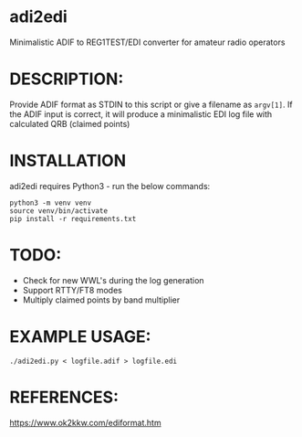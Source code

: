 # adi2edi
Minimalistic ADIF to REG1TEST/EDI converter for amateur radio operators

# DESCRIPTION:

Provide ADIF format as STDIN to this script or give a filename as `argv[1]`.
If the ADIF input is correct, it will produce a minimalistic EDI log file
with calculated QRB (claimed points)

# INSTALLATION

adi2edi requires Python3 - run the below commands:

    python3 -m venv venv
    source venv/bin/activate
    pip install -r requirements.txt


# TODO:
- Check for new WWL's during the log generation
- Support RTTY/FT8 modes
- Multiply claimed points by band multiplier

# EXAMPLE USAGE:

    ./adi2edi.py < logfile.adif > logfile.edi

# REFERENCES:

https://www.ok2kkw.com/ediformat.htm

